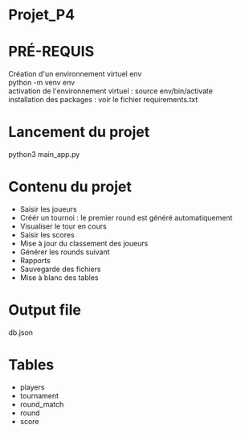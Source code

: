 # Projet_P4

# PRÉ-REQUIS 
Création d'un environnement virtuel env  
python -m venv env  
activation de l'environnement virtuel : source env/bin/activate  
installation des packages : voir le fichier requirements.txt    

# Lancement du projet
python3 main_app.py

# Contenu du projet
* Saisir les joueurs  
* Créér un tournoi : le premier round est généré automatiquement   
* Visualiser le tour en cours
* Saisir les scores
* Mise à jour du classement des joueurs
* Générer les rounds suivant
* Rapports
* Sauvegarde des fichiers
* Mise à blanc des tables

# Output file 
db.json

# Tables
* players  
* tournament  
* round_match
* round
* score  